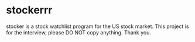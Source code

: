 # stockerrr 
stocker is a stock watchlist program for the US stock market. This project is for the interview, please DO NOT copy anything. Thank you.
